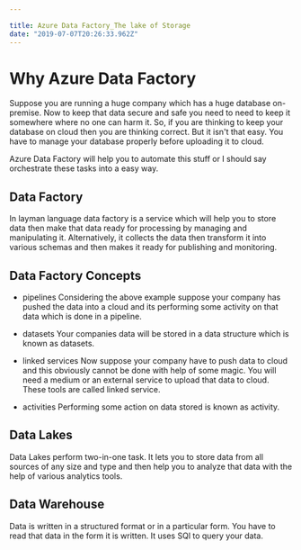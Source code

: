 ```yaml
---

title: Azure Data Factory_The lake of Storage
date: "2019-07-07T20:26:33.962Z"
---
```


# Why Azure Data Factory
Suppose you are running a huge company which has a huge database on-premise. Now to keep that data secure and safe you need to need to keep it somewhere where no one can harm it. So, if you are thinking to keep your database on cloud then you are thinking correct. But it isn't that easy. You have to manage your database properly before uploading it to cloud.

Azure Data Factory will help you to automate this stuff or I should say orchestrate these tasks into a easy way.

## Data Factory
In layman language data factory is a service which will help you to store data then make that data ready for processing by managing and manipulating it.
Alternatively, it collects the data then transform it into various schemas and then makes it ready for publishing and monitoring.

## Data Factory Concepts

- pipelines
Considering the above example suppose your company has pushed the data into a cloud and its performing some activity on that data which is done in a pipeline.

- datasets
Your companies data will be stored in a data structure which is known as datasets.

- linked services
Now suppose your company have to push data to cloud and this obviously cannot be done with help of some magic. You will need a medium or an external service to upload that data to cloud. These tools are called linked service.

- activities
Performing some action on data stored is known as activity.

## Data Lakes
Data Lakes perform two-in-one task. It lets you to store data from all sources of any size and type and then help you to analyze that data with the help of various analytics tools.

## Data Warehouse
Data is written in a structured format or in a particular form. You have to read that data in the form it is written. It uses SQl to query your data.